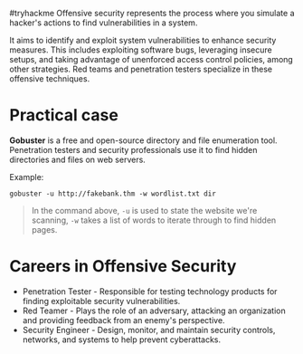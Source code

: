 #tryhackme
Offensive security represents the process where you simulate a hacker's actions to find vulnerabilities in a system.

It aims to identify and exploit system vulnerabilities to enhance security measures. This includes exploiting software bugs, leveraging insecure setups, and taking advantage of unenforced access control policies, among other strategies. Red teams and penetration testers specialize in these offensive techniques.

# Practical case
**Gobuster** is a free and open-source directory and file enumeration tool. Penetration testers and security professionals use it to find hidden directories and files on web servers.

Example:
```shell
gobuster -u http://fakebank.thm -w wordlist.txt dir
```

> In the command above, `-u` is used to state the website we're scanning, `-w` takes a list of words to iterate through to find hidden pages.

# Careers in Offensive Security
- Penetration Tester - Responsible for testing technology products for finding exploitable security vulnerabilities.
- Red Teamer - Plays the role of an adversary, attacking an organization and providing feedback from an enemy's perspective.
- Security Engineer - Design, monitor, and maintain security controls, networks, and systems to help prevent cyberattacks.
